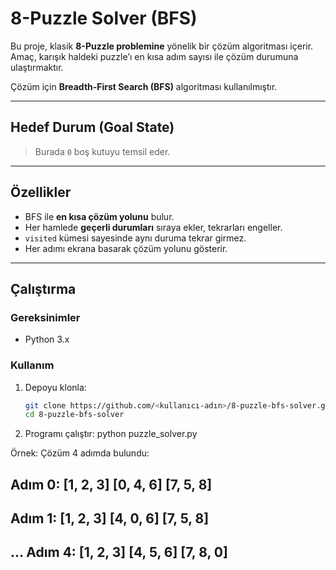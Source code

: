 # 8-Puzzle Solver (BFS)

Bu proje, klasik **8-Puzzle problemine** yönelik bir çözüm algoritması içerir.  
Amaç, karışık haldeki puzzle’ı en kısa adım sayısı ile çözüm durumuna ulaştırmaktır.  

Çözüm için **Breadth-First Search (BFS)** algoritması kullanılmıştır.  

---

## Hedef Durum (Goal State)

> Burada `0` boş kutuyu temsil eder.

---

## Özellikler
- BFS ile **en kısa çözüm yolunu** bulur.  
- Her hamlede **geçerli durumları** sıraya ekler, tekrarları engeller.  
- `visited` kümesi sayesinde aynı duruma tekrar girmez.  
- Her adımı ekrana basarak çözüm yolunu gösterir.  

---

## Çalıştırma

### Gereksinimler
- Python 3.x

### Kullanım
1. Depoyu klonla:
   ```bash
   git clone https://github.com/<kullanıcı-adın>/8-puzzle-bfs-solver.git
   cd 8-puzzle-bfs-solver
2. Programı çalıştır:
  python puzzle_solver.py

Örnek:
Çözüm 4 adımda bulundu:

Adım 0:
[1, 2, 3]
[0, 4, 6]
[7, 5, 8]
---------
Adım 1:
[1, 2, 3]
[4, 0, 6]
[7, 5, 8]
---------
...
Adım 4:
[1, 2, 3]
[4, 5, 6]
[7, 8, 0]
---------

